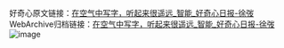 好奇心原文链接：[在空气中写字，听起来很遥远_智能_好奇心日报-徐弢](https://www.qdaily.com/articles/5232.html)
WebArchive归档链接：[在空气中写字，听起来很遥远_智能_好奇心日报-徐弢](http://web.archive.org/web/20190623164242/https://www.qdaily.com/articles/5232.html)
![image](http://ww3.sinaimg.cn/large/007d5XDply1g3wgqt1vg6j30u02sjtzh)